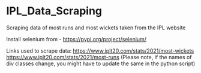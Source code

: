 # IPL_Data_Scraping
Scraping data of most runs and most wickets taken from the IPL website

Install selenium from - https://pypi.org/project/selenium/

Links used to scrape data: 
  https://www.iplt20.com/stats/2021/most-wickets
  https://www.iplt20.com/stats/2021/most-runs
  (Please note, if the names of div classes change, you might have to update the same in the python script)
  
 
